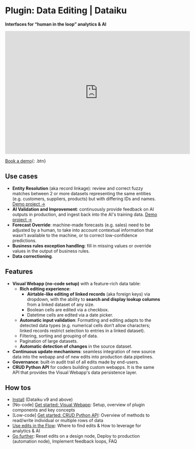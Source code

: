 # Plugin: Data Editing | Dataiku

**Interfaces for “human in the loop” analytics & AI**

<iframe src="https://www.loom.com/embed/7b79e45e755544f8baf1ff3ed1bf60ee" frameborder="0" webkitallowfullscreen="" mozallowfullscreen="" allowfullscreen="" style="height: 400px; width: 600px"></iframe>

[Book a demo](https://calendar.google.com/calendar/u/0/appointments/schedules/AcZssZ1cgQ-IQ2k2eJMm6mUrZxabQgtPSSwaZ9TgNcHcnaUDvrqfweAkf-B7xzZbTSNyYeSRc2smgLbp){: .btn}

## Use cases

* **Entity Resolution** (aka record linkage): review and correct fuzzy matches between 2 or more datasets representing the same entities (e.g. customers, suppliers, products) but with differing IDs and names. [Demo project →](sample-project-company-resolution)
* **AI Validation and Improvement**: continuously provide feedback on AI outputs in production, and ingest back into the AI's training data. [Demo project →](sample-project-ai-feedback-app)
* **Forecast Override**: machine-made forecasts (e.g. sales) need to be adjusted by a human, to take into account contextual information that wasn't available to the machine, or to correct low-confidence predictions.
* **Business rules exception handling**: fill in missing values or override values in the output of business rules.
* **Data correctioning**.

## Features

* **Visual Webapp (no-code setup)** with a feature-rich data table:
  * **Rich editing experience**:
    * **Airtable-like editing of linked records** (aka foreign keys) via dropdown, with the ability to **search and display lookup columns** from a linked dataset of any size.
    * Boolean cells are edited via a checkbox.
    * Datetime cells are edited via a date picker.
  * **Automatic input validation**: Formatting and editing adapts to the detected data types (e.g. numerical cells don’t allow characters; linked records restrict selection to entries in a linked dataset).
  * Filtering, sorting and grouping of data.
  * Pagination of large datasets.
  * **Automatic detection of changes** in the source dataset.
* **Continuous update mechanisms**: seamless integration of new source data into the webapp and of new edits into production data pipelines.
* **Governance**: built-in audit trail of all edits made by end-users.
* **CRUD Python API** for coders building custom webapps. It is the same API that provides the Visual Webapp's data persistence layer.

## How tos

* [Install](install-plugin) (Dataiku v9 and above)
* [No-code] [Get started: Visual Webapp](get-started): Setup, overview of plugin components and key concepts
* [Low-code] [Get started: CRUD Python API](get-started-crud-python-api): Overview of methods to read/write individual or multiple rows of data
* [Use edits in the Flow](using-edits): Where to find edits & How to leverage for analytics & AI
* [Go further](going-further): Reset edits on a design node, Deploy to production (automation node), Implement feedback loops, FAQ

